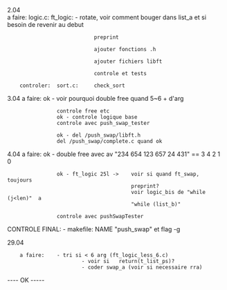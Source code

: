 2.04	
		a faire:	logic.c:	ft_logic:	- rotate, voir comment bouger dans 
											list_a et si besoin de revenir au debut
											
								preprint

								ajouter fonctions .h

								ajouter fichiers libft

								controle et tests 
					
		controler:	sort.c:		check_sort


3.04
		a faire:	ok - voir pourquoi double free quand  5~6 + d'arg

					controle free etc
					ok - controle logique base
					controle avec push_swap_tester

					ok - del /push_swap/libft.h
					del /push_swap/complete.c quand ok

4.04	a faire:	ok - double free avec av "234 654 123 657 24 431" == 3 4 2 1 0

					ok - ft_logic 25l ->	voir si quand ft_swap, toujours
											preprint?
											voir logic_bis de "while (j<len)"  a 
											"while (list_b)"

					controle avec pushSwapTester



CONTROLE FINAL:		- makefile: NAME "push_swap" et flag -g
					

29.04

		a faire:	- tri si < 6 arg (ft_logic_less_6.c)
							- voir si	return(t_list_ps)?
							- coder swap_a (voir si necessaire rra)



----   OK   -----